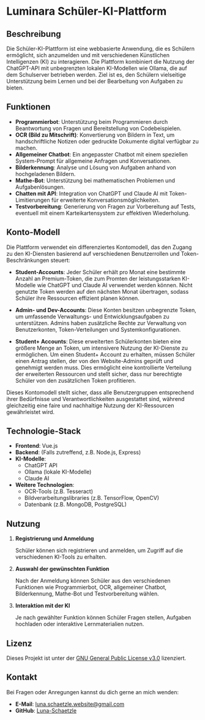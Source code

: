 # Luminara Schüler-KI-Plattform

## Beschreibung

Die Schüler-KI-Plattform ist eine webbasierte Anwendung, die es Schülern ermöglicht, sich anzumelden und mit verschiedenen Künstlichen Intelligenzen (KI) zu interagieren. Die Plattform kombiniert die Nutzung der ChatGPT-API mit unbegrenzten lokalen KI-Modellen wie Ollama, die auf dem Schulserver betrieben werden. Ziel ist es, den Schülern vielseitige Unterstützung beim Lernen und bei der Bearbeitung von Aufgaben zu bieten.

## Funktionen

- **Programmierbot**: Unterstützung beim Programmieren durch Beantwortung von Fragen und Bereitstellung von Codebeispielen.
- **OCR (Bild zu Mitschrift)**: Konvertierung von Bildern in Text, um handschriftliche Notizen oder gedruckte Dokumente digital verfügbar zu machen.
- **Allgemeiner Chatbot**: Ein angepasster Chatbot mit einem speziellen System-Prompt für allgemeine Anfragen und Konversationen.
- **Bilderkennung**: Analyse und Lösung von Aufgaben anhand von hochgeladenen Bildern.
- **Mathe-Bot**: Unterstützung bei mathematischen Problemen und Aufgabenlösungen.
- **Chatten mit API**: Integration von ChatGPT und Claude AI mit Token-Limitierungen für erweiterte Konversationsmöglichkeiten.
- **Testvorbereitung**: Generierung von Fragen zur Vorbereitung auf Tests, eventuell mit einem Karteikartensystem zur effektiven Wiederholung.

## Konto-Modell

Die Plattform verwendet ein differenziertes Kontomodell, das den Zugang zu den KI-Diensten basierend auf verschiedenen Benutzerrollen und Token-Beschränkungen steuert:

- **Student-Accounts**: Jeder Schüler erhält pro Monat eine bestimmte Anzahl an Premium-Token, die zum Promten der leistungsstarken KI-Modelle wie ChatGPT und Claude AI verwendet werden können. Nicht genutzte Token werden auf den nächsten Monat übertragen, sodass Schüler ihre Ressourcen effizient planen können.
  
- **Admin- und Dev-Accounts**: Diese Konten besitzen unbegrenzte Token, um umfassende Verwaltungs- und Entwicklungsaufgaben zu unterstützen. Admins haben zusätzliche Rechte zur Verwaltung von Benutzerkonten, Token-Verteilungen und Systemkonfigurationen.

- **Student+ Accounts**: Diese erweiterten Schülerkonten bieten eine größere Menge an Token, um intensivere Nutzung der KI-Dienste zu ermöglichen. Um einen Student+ Account zu erhalten, müssen Schüler einen Antrag stellen, der von den Website-Admins geprüft und genehmigt werden muss. Dies ermöglicht eine kontrollierte Verteilung der erweiterten Ressourcen und stellt sicher, dass nur berechtigte Schüler von den zusätzlichen Token profitieren.

Dieses Kontomodell stellt sicher, dass alle Benutzergruppen entsprechend ihrer Bedürfnisse und Verantwortlichkeiten ausgestattet sind, während gleichzeitig eine faire und nachhaltige Nutzung der KI-Ressourcen gewährleistet wird.


## Technologie-Stack

- **Frontend**: Vue.js
- **Backend**: (Falls zutreffend, z.B. Node.js, Express)
- **KI-Modelle**:
  - ChatGPT API
  - Ollama (lokale KI-Modelle)
  - Claude AI
- **Weitere Technologien**:
  - OCR-Tools (z.B. Tesseract)
  - Bildverarbeitungslibraries (z.B. TensorFlow, OpenCV)
  - Datenbank (z.B. MongoDB, PostgreSQL)

## Nutzung

1. **Registrierung und Anmeldung**

   Schüler können sich registrieren und anmelden, um Zugriff auf die verschiedenen KI-Tools zu erhalten.

2. **Auswahl der gewünschten Funktion**

   Nach der Anmeldung können Schüler aus den verschiedenen Funktionen wie Programmierbot, OCR, allgemeiner Chatbot, Bilderkennung, Mathe-Bot und Testvorbereitung wählen.

3. **Interaktion mit der KI**

   Je nach gewählter Funktion können Schüler Fragen stellen, Aufgaben hochladen oder interaktive Lernmaterialien nutzen.


## Lizenz

Dieses Projekt ist unter der [GNU General Public License v3.0](https://www.gnu.org/licenses/gpl-3.0.html) lizenziert.

## Kontakt

Bei Fragen oder Anregungen kannst du dich gerne an mich wenden:

- **E-Mail**: luna.schaetzle.website@gmail.com
- **GitHub**: [Luna-Schaetzle](https://github.com/Luna-Schaetzle)


